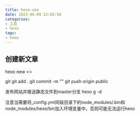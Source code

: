 ```yaml
---
title: hexo-use
date: 2023-05-09 22:03:50
categories:
- 工具
- hexo
tags:
- hexo
---
```

## 创建新文章

hexo new <>

git
git add .
git commit -m ""
git push origin public

发布网站并推送静态文件到master分支
hexo g -d

注意当需要将_config.yml同级目录下的node_modules/.bin和node_modules/hexo/bin加入环境变量中，否则可能无法运行hexo
